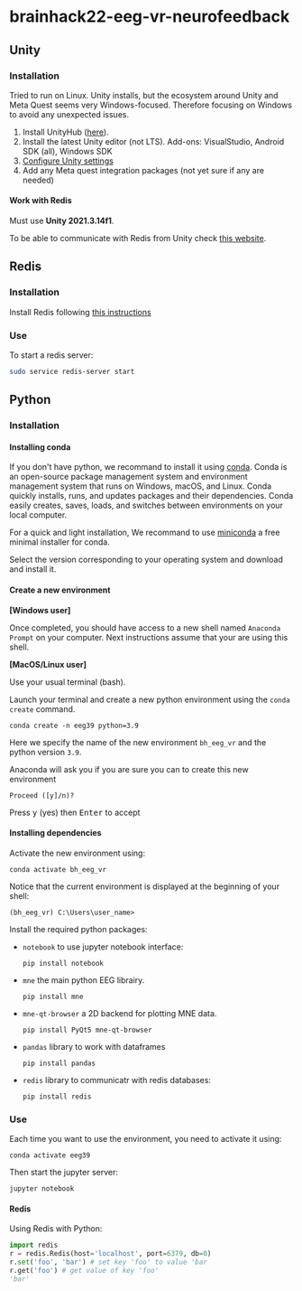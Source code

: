 # brainhack22-eeg-vr-neurofeedback

## Unity

### Installation

Tried to run on Linux. Unity installs, but the ecosystem around Unity and Meta Quest seems very Windows-focused. Therefore focusing on Windows to avoid any unexpected issues.

1. Install UnityHub ([here](https://public-cdn.cloud.unity3d.com/hub/prod/UnityHubSetup.exe)).
2. Install the latest Unity editor (not LTS). Add-ons: VisualStudio, Android SDK (all), Windows SDK
3. [Configure Unity settings](https://developer.oculus.com/documentation/unity/unity-conf-settings/#build-settings)
3. Add any Meta quest integration packages (not yet sure if any are needed)


#### Work with Redis

Must use **Unity 2021.3.14f1**.

To be able to communicate with Redis from Unity check [this website](https://simulapps.com/access-redis-database-from-unity3d/).

## Redis

### Installation

Install Redis following [this instructions](https://redis.io/docs/getting-started/)

### Use

To start a redis server:
```bash
sudo service redis-server start
```

## Python

### Installation

#### Installing conda
If you don't have python, we recommand to install it using [conda](https://docs.conda.io/projects/conda/en/latest/). Conda is an open-source package management system and environment management system that runs on Windows, macOS, and Linux. Conda quickly installs, runs, and updates packages and their dependencies. Conda easily creates, saves, loads, and switches between environments on your local computer.

For a quick and light installation, We recommand to use [miniconda](https://docs.conda.io/en/latest/miniconda.html) a free minimal installer for conda.

Select the version corresponding to your operating system and download and install it.

#### Create a new environment

**[Windows user]**

Once completed, you should have access to a new shell named
`Anaconda Prompt` on your computer. Next instructions assume that your are using this shell.

**[MacOS/Linux user]**

Use your usual terminal (bash).


Launch your terminal and create a new python environment using the `conda create` command.

```console
conda create -n eeg39 python=3.9
```

Here we specify the name of the new environment `bh_eeg_vr` and the python version `3.9`.

Anaconda will ask you if you are sure you can to create this new environment

```console
Proceed ([y]/n)?
```
Press <kbd>y</kbd> (yes) then <kbd>Enter</kbd> to accept

#### Installing dependencies

Activate the new environment using:

```console
conda activate bh_eeg_vr
```
Notice that the current environment is displayed at the beginning of your shell:

```console
(bh_eeg_vr) C:\Users\user_name>
```

Install the required python packages:
 - `notebook` to use jupyter notebook interface:

    ```console
    pip install notebook
    ```

 - `mne` the main python EEG librairy.

    ```console
    pip install mne
    ```

 - `mne-qt-browser` a 2D backend for plotting MNE data.

    ```console
    pip install PyQt5 mne-qt-browser
    ```

- `pandas` library to work with dataframes

    ```console
    pip install pandas
    ```
- `redis` library to communicatr with redis databases:

    ```console
    pip install redis
    ```

### Use

Each time you want to use the environment, you need to activate it using:

```console
conda activate eeg39
```

Then start the jupyter server:

```console
jupyter notebook
```

#### Redis 

Using Redis with Python:

```python
import redis
r = redis.Redis(host='localhost', port=6379, db=0)
r.set('foo', 'bar') # set key 'foo' to value 'bar
r.get('foo') # get value of key 'foo'
'bar'
```
